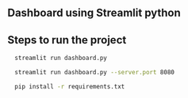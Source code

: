 ## Dashboard using Streamlit python



## Steps to run the project 

````bash
  streamlit run dashboard.py

````

````bash
  streamlit run dashboard.py --server.port 8080

````

````bash
  pip install -r requirements.txt
````
